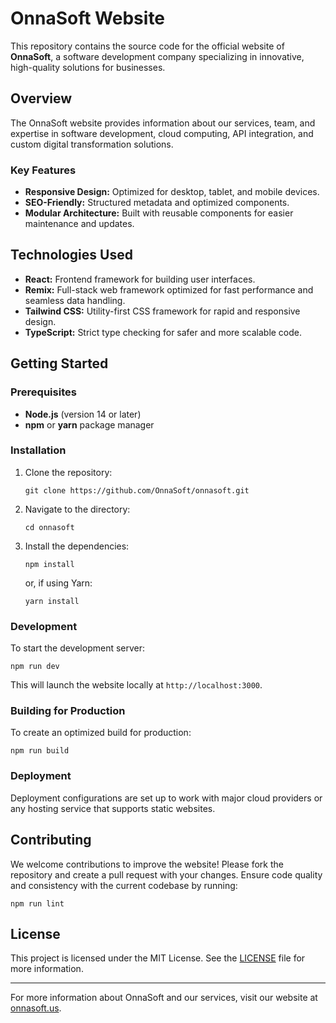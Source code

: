 <!DOCTYPE html>
<html lang="en">
<head>
  <meta charset="UTF-8">
  <meta name="viewport" content="width=device-width, initial-scale=1.0">
  <title>OnnaSoft Website README</title>
</head>
<body>
  <h1>OnnaSoft Website</h1>
  <p>This repository contains the source code for the official website of <strong>OnnaSoft</strong>, a software development company specializing in innovative, high-quality solutions for businesses.</p>

  <h2>Overview</h2>
  <p>The OnnaSoft website provides information about our services, team, and expertise in software development, cloud computing, API integration, and custom digital transformation solutions.</p>

  <h3>Key Features</h3>
  <ul>
    <li><strong>Responsive Design:</strong> Optimized for desktop, tablet, and mobile devices.</li>
    <li><strong>SEO-Friendly:</strong> Structured metadata and optimized components.</li>
    <li><strong>Modular Architecture:</strong> Built with reusable components for easier maintenance and updates.</li>
  </ul>

  <h2>Technologies Used</h2>
  <ul>
    <li><strong>React:</strong> Frontend framework for building user interfaces.</li>
    <li><strong>Remix:</strong> Full-stack web framework optimized for fast performance and seamless data handling.</li>
    <li><strong>Tailwind CSS:</strong> Utility-first CSS framework for rapid and responsive design.</li>
    <li><strong>TypeScript:</strong> Strict type checking for safer and more scalable code.</li>
  </ul>

  <h2>Getting Started</h2>

  <h3>Prerequisites</h3>
  <ul>
    <li><strong>Node.js</strong> (version 14 or later)</li>
    <li><strong>npm</strong> or <strong>yarn</strong> package manager</li>
  </ul>

  <h3>Installation</h3>
  <ol>
    <li>Clone the repository:
      <pre><code>git clone https://github.com/OnnaSoft/onnasoft.git</code></pre>
    </li>
    <li>Navigate to the directory:
      <pre><code>cd onnasoft</code></pre>
    </li>
    <li>Install the dependencies:
      <pre><code>npm install</code></pre>
      <p>or, if using Yarn:</p>
      <pre><code>yarn install</code></pre>
    </li>
  </ol>

  <h3>Development</h3>
  <p>To start the development server:</p>
  <pre><code>npm run dev</code></pre>
  <p>This will launch the website locally at <code>http://localhost:3000</code>.</p>

  <h3>Building for Production</h3>
  <p>To create an optimized build for production:</p>
  <pre><code>npm run build</code></pre>

  <h3>Deployment</h3>
  <p>Deployment configurations are set up to work with major cloud providers or any hosting service that supports static websites.</p>

  <h2>Contributing</h2>
  <p>We welcome contributions to improve the website! Please fork the repository and create a pull request with your changes. Ensure code quality and consistency with the current codebase by running:</p>
  <pre><code>npm run lint</code></pre>

  <h2>License</h2>
  <p>This project is licensed under the MIT License. See the <a href="LICENSE">LICENSE</a> file for more information.</p>

  <hr>

  <p>For more information about OnnaSoft and our services, visit our website at <a href="https://onnasoft.us/">onnasoft.us</a>.</p>
</body>
</html>
